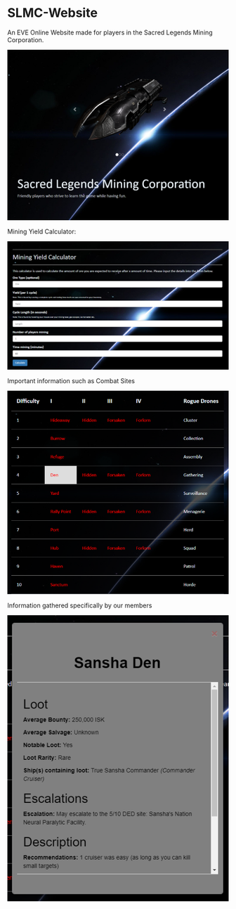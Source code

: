 # SLMC-Website
An EVE Online Website made for players in the Sacred Legends Mining Corporation.

![Website](img/SLMC_Card.PNG)

Mining Yield Calculator:

![Mining Calculator](img/MiningYieldCalculatorDemo.png)

Important information such as Combat Sites

![Combat Sites](img/CombatSitesDemo.png)

Information gathered specifically by our members

![Specific details](img/CombatSiteInformationDemo.png)